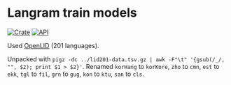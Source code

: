 # Langram train models

[![Crate](https://img.shields.io/crates/v/langram_train.svg)](https://crates.io/crates/langram_train)
[![API](https://docs.rs/langram_train/badge.svg)](https://docs.rs/langram_train)

Used [OpenLID](https://github.com/laurieburchell/open-lid-dataset) (201 languages).

Unpacked with `pigz -dc ../lid201-data.tsv.gz | awk -F"\t" '{gsub(/_/, "", $2); print $1 > $2}'`.
Renamed `korHang` to `korKore`, `zho` to `cmn`, `est` to `ekk`, `tgl` to `fil`, `grn` to `gug`, `kon` to `ktu`, `san` to `cls`.
